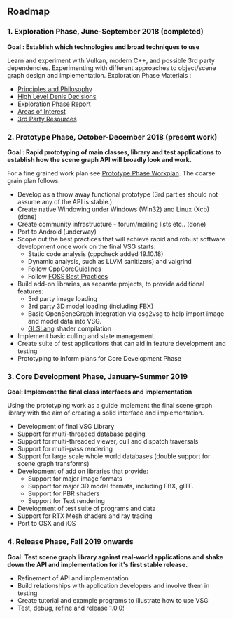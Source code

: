 ## Roadmap

### 1. Exploration Phase, June-September 2018 (completed)
**Goal : Establish which technologies and broad techniques to use**

Learn and experiment with Vulkan, modern C++, and possible 3rd party dependencies.
Experimenting with different approaches to object/scene graph design and implementation. Exploration Phase Materials : 

* [Principles and Philosophy](docs/Design/DesignPrinciplesAndPhilosophy.md)
* [High Level Denis Decisions](docs/Design/HighLevelDesignDecisions.md)
* [Exploration Phase Report](docs/ExplorationPhase/VulkanSceneGraphExplorationPhaseReport.md)
* [Areas of Interest](docs/ExplorationPhase/AreasOfInterest.md)
* [3rd Party Resources](docs/ExplorationPhase/3rdPartyResources.md)

### 2. Prototype Phase, October-December 2018 (present work)
**Goal : Rapid prototyping of main classes, library and test applications to establish how the scene graph API will broadly look and work.**

For a fine grained work plan see [Prototype Phase Workplan](docs/PrototypePhase/Workplan.md). The coarse grain plan follows:

* Develop as a throw away functional prototype (3rd parties should not assume any of the API is stable.)
* Create native Windowing under Windows (Win32) and Linux (Xcb) (done)
* Create community infrastructure - forum/mailing lists etc.. (done)
* Port to Android (underway)
* Scope out the best practices that will achieve rapid and robust software development once work on the final VSG starts:
    * Static code analysis (cppcheck added 19.10.18)
    * Dynamic analysis, such as LLVM sanitizers) and valgrind
    * Follow [CppCoreGuidlines](https://isocpp.github.io/CppCoreGuidelines/CppCoreGuidelines)
    * Follow [FOSS Best Practices](https://github.com/coreinfrastructure/best-practices-badge/blob/master/doc/criteria.md)
* Build add-on libraries, as separate projects, to provide additional features:
    * 3rd party image loading
    * 3rd party 3D model loading (including FBX)
    * Basic OpenSeneGraph integration via osg2vsg to help import image and model data into VSG.
    * [GLSLang](https://github.com/KhronosGroup/glslang) shader compilation
* Implement basic culling and state management
* Create suite of test applications that can aid in feature development and testing
* Prototyping to inform plans for Core Development Phase



### 3. Core Development Phase, January-Summer 2019
**Goal: Implement the final class interfaces and implementation**

Using the prototyping work as a guide implement the final scene graph library with the aim of creating a solid interface and implementation.

* Development of final VSG Library
* Support for multi-threaded database paging
* Support for multi-threaded viewer, cull and dispatch traversals
* Support for multi-pass rendering
* Support for large scale whole world databases (double support for scene graph transforms)
* Development of add on libraries that provide:
    * Support for major image formats
    * Support for major 3D model formats, including FBX, glTF.
    * Support for PBR shaders
    * Support for Text rendering
* Development of test suite of programs and data
* Support for RTX Mesh shaders and ray tracing
* Port to OSX and iOS

### 4. Release Phase,  Fall 2019 onwards
**Goal: Test scene graph library against real-world applications and shake down the API and implementation for it's first stable release.**

* Refinement of API and implementation
* Build relationships with application developers and involve them in testing
* Create tutorial and example programs to illustrate how to use VSG
* Test, debug, refine and release 1.0.0!
